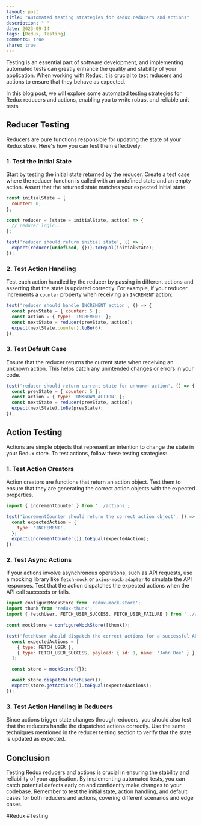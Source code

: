 ```yaml
---
layout: post
title: "Automated testing strategies for Redux reducers and actions"
description: " "
date: 2023-09-14
tags: [Redux, Testing]
comments: true
share: true
---
```


Testing is an essential part of software development, and implementing automated tests can greatly enhance the quality and stability of your application. When working with Redux, it is crucial to test reducers and actions to ensure that they behave as expected.

In this blog post, we will explore some automated testing strategies for Redux reducers and actions, enabling you to write robust and reliable unit tests.

## Reducer Testing

Reducers are pure functions responsible for updating the state of your Redux store. Here's how you can test them effectively:

### 1. Test the Initial State

Start by testing the initial state returned by the reducer. Create a test case where the reducer function is called with an undefined state and an empty action. Assert that the returned state matches your expected initial state.

```javascript
const initialState = {
  counter: 0,
};

const reducer = (state = initialState, action) => {
  // reducer logic...
};

test('reducer should return initial state', () => {
  expect(reducer(undefined, {})).toEqual(initialState);
});
```

### 2. Test Action Handling

Test each action handled by the reducer by passing in different actions and asserting that the state is updated correctly. For example, if your reducer increments a `counter` property when receiving an `INCREMENT` action:

```javascript
test('reducer should handle INCREMENT action', () => {
  const prevState = { counter: 5 };
  const action = { type: 'INCREMENT' };
  const nextState = reducer(prevState, action);
  expect(nextState.counter).toBe(6);
});
```

### 3. Test Default Case

Ensure that the reducer returns the current state when receiving an unknown action. This helps catch any unintended changes or errors in your code.

```javascript
test('reducer should return current state for unknown action', () => {
  const prevState = { counter: 5 };
  const action = { type: 'UNKNOWN_ACTION' };
  const nextState = reducer(prevState, action);
  expect(nextState).toBe(prevState);
});
```

## Action Testing

Actions are simple objects that represent an intention to change the state in your Redux store. To test actions, follow these testing strategies:

### 1. Test Action Creators

Action creators are functions that return an action object. Test them to ensure that they are generating the correct action objects with the expected properties.

```javascript
import { incrementCounter } from '../actions';

test('incrementCounter should return the correct action object', () => {
  const expectedAction = {
    type: 'INCREMENT',
  };
  expect(incrementCounter()).toEqual(expectedAction);
});
```

### 2. Test Async Actions

If your actions involve asynchronous operations, such as API requests, use a mocking library like `fetch-mock` or `axios-mock-adapter` to simulate the API responses. Test that the action dispatches the expected actions when the API call succeeds or fails.

```javascript
import configureMockStore from 'redux-mock-store';
import thunk from 'redux-thunk';
import { fetchUser, FETCH_USER_SUCCESS, FETCH_USER_FAILURE } from '../actions';

const mockStore = configureMockStore([thunk]);

test('fetchUser should dispatch the correct actions for a successful API call', async () => {
  const expectedActions = [
    { type: FETCH_USER },
    { type: FETCH_USER_SUCCESS, payload: { id: 1, name: 'John Doe' } },
  ];

  const store = mockStore({});

  await store.dispatch(fetchUser());
  expect(store.getActions()).toEqual(expectedActions);
});
```

### 3. Test Action Handling in Reducers

Since actions trigger state changes through reducers, you should also test that the reducers handle the dispatched actions correctly. Use the same techniques mentioned in the reducer testing section to verify that the state is updated as expected.

## Conclusion

Testing Redux reducers and actions is crucial in ensuring the stability and reliability of your application. By implementing automated tests, you can catch potential defects early on and confidently make changes to your codebase. Remember to test the initial state, action handling, and default cases for both reducers and actions, covering different scenarios and edge cases.

#Redux #Testing